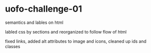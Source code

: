 # uofo-challenge-01
semantics and lables on html 

labled css by sections and reorganized to follow flow of html

fixed links, added alt attributes to image and icons, cleaned up ids and classes 

 

